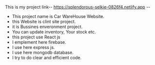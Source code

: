 This is my project link--  https://splendorous-selkie-0826f4.netlify.app --


* This project name is Car WareHouse Website.
* this Website is clint site project.
* it is Bussines enveronment project.
* You can update inventory, Your stock etc.
* this project use React js
* I emplement here firebase.
* I use here express js.
* I use here mongodb database.
* I try to do clear and efficient code.